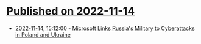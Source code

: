 # [Published on 2022-11-14](index.md)

* [2022-11-14, 15:12:00](https://soylentnews.org/article.pl?sid=22/11/13/1343217&from=rss) - [Microsoft Links Russia's Military to Cyberattacks in Poland and Ukraine](https://soylentnews.org/article.pl?sid=22/11/13/1343217&from=rss)
